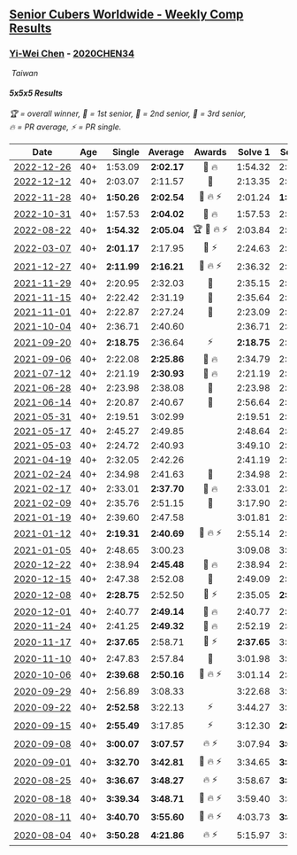 <style>table {white-space: nowrap;}</style>
<link rel="stylesheet" type="text/css" href="/scw-comp/css/flags.css" />

## [Senior Cubers Worldwide - Weekly Comp Results](/scw-comp/results/)
### [Yi-Wei Chen](README.md) - [2020CHEN34](https://www.worldcubeassociation.org/persons/2020CHEN34?event=555)

<i class="flag flag-TW" />&nbsp;Taiwan

#### 5x5x5 Results

<span style="white-space: nowrap;">🏆 = overall winner</span>, <span style="white-space: nowrap;">🥇 = 1st senior</span>, <span style="white-space: nowrap;">🥈 = 2nd senior</span>, <span style="white-space: nowrap;">🥉 = 3rd senior</span>, <span style="white-space: nowrap;">🔥 = PR average</span>, <span style="white-space: nowrap;">⚡ = PR single</span>.

| Date | Age | Single | Average | Awards | Solve 1 | Solve 2 | Solve 3 | Solve 4 | Solve 5 | Video |
| :--: | :--: | --: | --: | :--: | --: | --: | --: | --: | --: | :-- |
| [2022-12-26](../../results/2022-12-26/555.md) | 40+ | 1:53.09 | **2:02.17** | 🥈 🔥 | 1:54.32 | 2:10.60 | 1:53.09 | 2:04.92 | 2:07.27 | [Desktop](https://www.facebook.com/events/699260168471197/permalink/705212434542637) / [Mobile](https://m.facebook.com/events/699260168471197?view=permalink&id=705212434542637) |
| [2022-12-12](../../results/2022-12-12/555.md) | 40+ | 2:03.07 | 2:11.57 | 🥈 | 2:13.35 | 2:03.07 | 2:17.46 | 2:12.55 | 2:08.81 | [Desktop](https://www.facebook.com/events/1310297966473638/permalink/1315409012629200) / [Mobile](https://m.facebook.com/events/1310297966473638?view=permalink&id=1315409012629200) |
| [2022-11-28](../../results/2022-11-28/555.md) | 40+ | **1:50.26** | **2:02.54** | 🥉 🔥 ⚡ | 2:01.24 | **1:50.26** | 2:12.45 | 2:00.51 | 2:05.88 | [Desktop](https://www.facebook.com/events/1208453943094393/permalink/1216937325579388) / [Mobile](https://m.facebook.com/events/1208453943094393?view=permalink&id=1216937325579388) |
| [2022-10-31](../../results/2022-10-31/555.md) | 40+ | 1:57.53 | **2:04.02** | 🥈 🔥 | 1:57.53 | 2:10.70 | 2:10.50 | 2:03.36 | 1:58.19 | [Desktop](https://www.facebook.com/events/635474734791505/permalink/638568294482149) / [Mobile](https://m.facebook.com/events/635474734791505?view=permalink&id=638568294482149) |
| [2022-08-22](../../results/2022-08-22/555.md) | 40+ | **1:54.32** | **2:05.04** | 🏆 🥇 🔥 ⚡ | 2:03.84 | 2:06.47 | **1:54.32** | 2:04.80 | 2:12.27 | [Desktop](https://www.facebook.com/events/542579854309231/permalink/549489463618270) / [Mobile](https://m.facebook.com/events/542579854309231?view=permalink&id=549489463618270) |
| [2022-03-07](../../results/2022-03-07/555.md) | 40+ | **2:01.17** | 2:17.95 | 🥇 ⚡ | 2:24.63 | 2:39.97 | **2:01.17** | 2:14.07 | 2:15.14 | [Desktop](https://www.facebook.com/events/535512814493645/permalink/540716817306578) / [Mobile](https://m.facebook.com/events/535512814493645?view=permalink&id=540716817306578) |
| [2021-12-27](../../results/2021-12-27/555.md) | 40+ | **2:11.99** | **2:16.21** | 🥇 🔥 ⚡ | 2:36.32 | 2:14.51 | 2:18.22 | 2:15.90 | **2:11.99** | [Desktop](https://www.facebook.com/events/364077578855426/permalink/369833068279877) / [Mobile](https://m.facebook.com/events/364077578855426?view=permalink&id=369833068279877) |
| [2021-11-29](../../results/2021-11-29/555.md) | 40+ | 2:20.95 | 2:32.03 | 🥈 | 2:35.15 | 2:37.40 | 2:20.95 | 2:32.89 | 2:28.06 | [Desktop](https://www.facebook.com/events/293852429335502/permalink/300177555369656) / [Mobile](https://m.facebook.com/events/293852429335502?view=permalink&id=300177555369656) |
| [2021-11-15](../../results/2021-11-15/555.md) | 40+ | 2:22.42 | 2:31.19 | 🥈 | 2:35.64 | 2:28.79 | 2:29.13 | 2:43.14 | 2:22.42 | [Desktop](https://www.facebook.com/events/1073199523496198/permalink/1077969463019204) / [Mobile](https://m.facebook.com/events/1073199523496198?view=permalink&id=1077969463019204) |
| [2021-11-01](../../results/2021-11-01/555.md) | 40+ | 2:22.87 | 2:27.24 | 🥈 | 2:23.09 | 2:26.95 | 2:31.69 | 2:32.47 | 2:22.87 | [Desktop](https://www.facebook.com/events/1122485874951081/permalink/1126655191200816) / [Mobile](https://m.facebook.com/events/1122485874951081?view=permalink&id=1126655191200816) |
| [2021-10-04](../../results/2021-10-04/555.md) | 40+ | 2:36.71 | 2:40.60 |  | 2:36.71 | 2:43.68 | 2:41.40 | DNS | DNS | [Desktop](https://www.facebook.com/events/150603127207792/permalink/157840933150678) / [Mobile](https://m.facebook.com/events/150603127207792?view=permalink&id=157840933150678) |
| [2021-09-20](../../results/2021-09-20/555.md) | 40+ | **2:18.75** | 2:36.64 | ⚡ | **2:18.75** | 2:37.41 | 2:54.52 | 2:28.14 | 2:44.37 | [Desktop](https://www.facebook.com/events/4223726381008841/permalink/4243086232406189) / [Mobile](https://m.facebook.com/events/4223726381008841?view=permalink&id=4243086232406189) |
| [2021-09-06](../../results/2021-09-06/555.md) | 40+ | 2:22.08 | **2:25.86** | 🥈 🔥 | 2:34.79 | 2:22.08 | 2:32.84 | 2:22.10 | 2:22.63 | [Desktop](https://www.facebook.com/events/899313470960376/permalink/902880793936977) / [Mobile](https://m.facebook.com/events/899313470960376?view=permalink&id=902880793936977) |
| [2021-07-12](../../results/2021-07-12/555.md) | 40+ | 2:21.19 | **2:30.93** | 🥉 🔥 | 2:21.19 | 2:32.34 | 2:48.88 | 2:29.42 | 2:31.03 | [Desktop](https://www.facebook.com/events/3019269651530977/permalink/3034770366647572) / [Mobile](https://m.facebook.com/events/3019269651530977?view=permalink&id=3034770366647572) |
| [2021-06-28](../../results/2021-06-28/555.md) | 40+ | 2:23.98 | 2:38.08 | 🥈 | 2:23.98 | 2:57.10 | 2:29.81 | 2:37.85 | 2:46.57 | [Desktop](https://www.facebook.com/events/248738199926629/permalink/252251722908610) / [Mobile](https://m.facebook.com/events/248738199926629?view=permalink&id=252251722908610) |
| [2021-06-14](../../results/2021-06-14/555.md) | 40+ | 2:20.87 | 2:40.67 | 🥈 | 2:56.64 | 2:56.39 | 2:20.87 | 2:39.77 | 2:25.85 | [Desktop](https://www.facebook.com/events/833966864162581/permalink/836658923893375) / [Mobile](https://m.facebook.com/events/833966864162581?view=permalink&id=836658923893375) |
| [2021-05-31](../../results/2021-05-31/555.md) | 40+ | 2:19.51 | 3:02.99 |  | 2:19.51 | 2:50.83 | 3:18.47 | 3:13.92 | 3:04.23 | [Desktop](https://www.facebook.com/events/1677723082618127/permalink/1684455221944913) / [Mobile](https://m.facebook.com/events/1677723082618127?view=permalink&id=1684455221944913) |
| [2021-05-17](../../results/2021-05-17/555.md) | 40+ | 2:45.27 | 2:49.85 |  | 2:48.64 | 2:45.27 | 2:55.64 | DNS | DNS | [Desktop](https://www.facebook.com/events/373354890741855/permalink/376406893769988) / [Mobile](https://m.facebook.com/events/373354890741855?view=permalink&id=376406893769988) |
| [2021-05-03](../../results/2021-05-03/555.md) | 40+ | 2:24.72 | 2:40.93 |  | 3:49.10 | 2:24.72 | 2:25.80 | 2:56.12 | 2:40.86 | [Desktop](https://www.facebook.com/events/158701836186375/permalink/161857002537525) / [Mobile](https://m.facebook.com/events/158701836186375?view=permalink&id=161857002537525) |
| [2021-04-19](../../results/2021-04-19/555.md) | 40+ | 2:32.05 | 2:42.26 |  | 2:41.19 | 2:32.05 | 2:53.54 | DNS | DNS | [Desktop](https://www.facebook.com/events/1009195762821458/permalink/1012666972474337) / [Mobile](https://m.facebook.com/events/1009195762821458?view=permalink&id=1012666972474337) |
| [2021-02-24](../../results/2021-02-24/555.md) | 40+ | 2:34.98 | 2:41.63 | 🥈 | 2:34.98 | 2:53.48 | 2:36.43 | DNS | DNS | [Desktop](https://www.facebook.com/events/256148192722702/permalink/258661835804671) / [Mobile](https://m.facebook.com/events/256148192722702?view=permalink&id=258661835804671) |
| [2021-02-17](../../results/2021-02-17/555.md) | 40+ | 2:33.01 | **2:37.70** | 🥉 🔥 | 2:33.01 | 2:40.22 | 2:39.87 | DNS | DNS | [Desktop](https://www.facebook.com/events/1341827372862028/permalink/1344647205913378) / [Mobile](https://m.facebook.com/events/1341827372862028?view=permalink&id=1344647205913378) |
| [2021-02-09](../../results/2021-02-09/555.md) | 40+ | 2:35.76 | 2:51.15 | 🥉 | 3:17.90 | 2:35.76 | 2:39.80 | DNS | DNS | [Desktop](https://www.facebook.com/events/1072787469872680/permalink/1074298809721546) / [Mobile](https://m.facebook.com/events/1072787469872680?view=permalink&id=1074298809721546) |
| [2021-01-19](../../results/2021-01-19/555.md) | 40+ | 2:39.60 | 2:47.58 |  | 3:01.81 | 2:39.60 | 2:41.33 | DNS | DNS | [Desktop](https://www.facebook.com/events/801984480354340/permalink/804951313390990) / [Mobile](https://m.facebook.com/events/801984480354340?view=permalink&id=804951313390990) |
| [2021-01-12](../../results/2021-01-12/555.md) | 40+ | **2:19.31** | **2:40.69** | 🥉 🔥 ⚡ | 2:55.14 | 2:31.39 | **2:19.31** | 2:53.50 | 2:37.17 | [Desktop](https://www.facebook.com/events/412251730086008/permalink/413931796584668) / [Mobile](https://m.facebook.com/events/412251730086008?view=permalink&id=413931796584668) |
| [2021-01-05](../../results/2021-01-05/555.md) | 40+ | 2:48.65 | 3:00.23 |  | 3:09.08 | 3:02.97 | 2:48.65 | DNS | DNS | [Desktop](https://www.facebook.com/events/438895340619582/permalink/442829576892825) / [Mobile](https://m.facebook.com/events/438895340619582?view=permalink&id=442829576892825) |
| [2020-12-22](../../results/2020-12-22/555.md) | 40+ | 2:38.94 | **2:45.48** | 🥉 🔥 | 2:38.94 | 2:51.52 | 2:45.97 | DNS | DNS | [Desktop](https://www.facebook.com/events/202563571576862/permalink/203170668182819) / [Mobile](https://m.facebook.com/events/202563571576862?view=permalink&id=203170668182819) |
| [2020-12-15](../../results/2020-12-15/555.md) | 40+ | 2:47.38 | 2:52.08 | 🥉 | 2:49.09 | 2:59.76 | 2:47.38 | DNS | DNS | [Desktop](https://www.facebook.com/events/380879093195746/permalink/381923323091323) / [Mobile](https://m.facebook.com/events/380879093195746?view=permalink&id=381923323091323) |
| [2020-12-08](../../results/2020-12-08/555.md) | 40+ | **2:28.75** | 2:52.50 | 🥉 ⚡ | 2:35.05 | **2:28.75** | 2:57.31 | 3:30.69 | 3:05.13 | [Desktop](https://www.facebook.com/events/209111367450307/permalink/210959880598789) / [Mobile](https://m.facebook.com/events/209111367450307?view=permalink&id=210959880598789) |
| [2020-12-01](../../results/2020-12-01/555.md) | 40+ | 2:40.77 | **2:49.14** | 🥉 🔥 | 2:40.77 | 2:56.47 | 2:50.19 | DNS | DNS | [Desktop](https://www.facebook.com/events/383885642947563/permalink/391915242144603) / [Mobile](https://m.facebook.com/events/383885642947563?view=permalink&id=391915242144603) |
| [2020-11-24](../../results/2020-11-24/555.md) | 40+ | 2:41.25 | **2:49.32** | 🥉 🔥 | 2:52.19 | 2:41.25 | 2:54.51 | DNS | DNS | [Desktop](https://www.facebook.com/events/383885642947563/permalink/388512715818189) / [Mobile](https://m.facebook.com/events/383885642947563?view=permalink&id=388512715818189) |
| [2020-11-17](../../results/2020-11-17/555.md) | 40+ | **2:37.65** | 2:58.71 | 🥈 ⚡ | **2:37.65** | 3:13.72 | 3:04.76 | DNS | DNS | [Desktop](https://www.facebook.com/events/385577379164063/permalink/387565812298553) / [Mobile](https://m.facebook.com/events/385577379164063?view=permalink&id=387565812298553) |
| [2020-11-10](../../results/2020-11-10/555.md) | 40+ | 2:47.83 | 2:57.84 | 🥈 | 3:01.98 | 3:03.70 | 2:47.83 | DNS | DNS | [Desktop](https://www.facebook.com/events/391709741873523/permalink/401789580865539) / [Mobile](https://m.facebook.com/events/391709741873523?view=permalink&id=401789580865539) |
| [2020-10-06](../../results/2020-10-06/555.md) | 40+ | **2:39.68** | **2:50.16** | 🥉 🔥 ⚡ | 3:01.14 | 2:49.65 | **2:39.68** | DNS | DNS | [Desktop](https://www.facebook.com/events/2766581680255939/permalink/2769788749935232) / [Mobile](https://m.facebook.com/events/2766581680255939?view=permalink&id=2769788749935232) |
| [2020-09-29](../../results/2020-09-29/555.md) | 40+ | 2:56.89 | 3:08.33 |  | 3:22.68 | 3:05.43 | 2:56.89 | DNS | DNS | [Desktop](https://www.facebook.com/events/427181104911253/permalink/429329428029754) / [Mobile](https://m.facebook.com/events/427181104911253?view=permalink&id=429329428029754) |
| [2020-09-22](../../results/2020-09-22/555.md) | 40+ | **2:52.58** | 3:22.13 | ⚡ | 3:44.27 | 3:29.55 | **2:52.58** | DNS | DNS | [Desktop](https://www.facebook.com/events/342541897161786/permalink/345271406888835) / [Mobile](https://m.facebook.com/events/342541897161786?view=permalink&id=345271406888835) |
| [2020-09-15](../../results/2020-09-15/555.md) | 40+ | **2:55.49** | 3:17.85 | ⚡ | 3:12.30 | **2:55.49** | 3:45.77 | DNS | DNS | [Desktop](https://www.facebook.com/events/655903882008117/permalink/657257788539393) / [Mobile](https://m.facebook.com/events/655903882008117?view=permalink&id=657257788539393) |
| [2020-09-08](../../results/2020-09-08/555.md) | 40+ | **3:00.07** | **3:07.57** | 🔥 ⚡ | 3:07.94 | **3:00.07** | 3:14.69 | DNS | DNS | [Desktop](https://www.facebook.com/events/342884623427933/permalink/346613599721702) / [Mobile](https://m.facebook.com/events/342884623427933?view=permalink&id=346613599721702) |
| [2020-09-01](../../results/2020-09-01/555.md) | 40+ | **3:32.70** | **3:42.81** | 🥈 🔥 ⚡ | 3:34.65 | **3:32.70** | 4:01.07 | DNS | DNS | [Desktop](https://www.facebook.com/events/987180995036806/permalink/987838534971052) / [Mobile](https://m.facebook.com/events/987180995036806?view=permalink&id=987838534971052) |
| [2020-08-25](../../results/2020-08-25/555.md) | 40+ | **3:36.67** | **3:48.27** | 🔥 ⚡ | 3:58.67 | **3:36.67** | 3:49.47 | DNS | DNS | [Desktop](https://www.facebook.com/events/375269430142971/permalink/376590506677530) / [Mobile](https://m.facebook.com/events/375269430142971?view=permalink&id=376590506677530) |
| [2020-08-18](../../results/2020-08-18/555.md) | 40+ | **3:39.34** | **3:48.71** | 🥉 🔥 ⚡ | 3:59.40 | 3:47.38 | **3:39.34** | DNS | DNS | [Desktop](https://www.facebook.com/events/3231806576868309/permalink/3247873181928315) / [Mobile](https://m.facebook.com/events/3231806576868309?view=permalink&id=3247873181928315) |
| [2020-08-11](../../results/2020-08-11/555.md) | 40+ | **3:40.70** | **3:55.60** | 🥉 🔥 ⚡ | 4:03.73 | **3:40.70** | 4:02.37 | DNS | DNS | [Desktop](https://www.facebook.com/events/1112228215845470/permalink/1116151742119784) / [Mobile](https://m.facebook.com/events/1112228215845470?view=permalink&id=1116151742119784) |
| [2020-08-04](../../results/2020-08-04/555.md) | 40+ | **3:50.28** | **4:21.86** | 🔥 ⚡ | 5:15.97 | 3:59.33 | **3:50.28** | DNS | DNS | [Desktop](https://www.facebook.com/events/770016233779888/permalink/773987143382797) / [Mobile](https://m.facebook.com/events/770016233779888?view=permalink&id=773987143382797) |


<!-- Global site tag (gtag.js) - Google Analytics -->
<script async src="https://www.googletagmanager.com/gtag/js?id=UA-86348435-3"></script>
<script>window.dataLayer = window.dataLayer || []; function gtag() {dataLayer.push(arguments);} gtag('js', new Date()); gtag('config', 'UA-86348435-3');</script>
